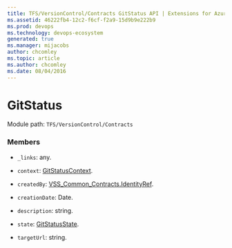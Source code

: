 ```yaml
---
title: TFS/VersionControl/Contracts GitStatus API | Extensions for Azure DevOps Services
ms.assetid: 46222fb4-12c2-f6cf-f2a9-15d9b9e222b9
ms.prod: devops
ms.technology: devops-ecosystem
generated: true
ms.manager: mijacobs
author: chcomley
ms.topic: article
ms.author: chcomley
ms.date: 08/04/2016
---
```


# GitStatus

Module path: `TFS/VersionControl/Contracts`


### Members

* `_links`: any. 

* `context`: [GitStatusContext](../../../TFS/VersionControl/Contracts/GitStatusContext.md). 

* `createdBy`: [VSS_Common_Contracts.IdentityRef](../../../VSS/WebApi/Contracts/IdentityRef.md). 

* `creationDate`: Date. 

* `description`: string. 

* `state`: [GitStatusState](../../../TFS/VersionControl/Contracts/GitStatusState.md). 

* `targetUrl`: string. 

